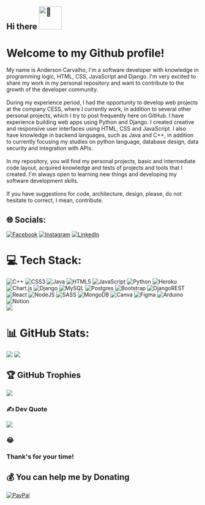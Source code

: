  ## Hi there <source srcset="https://fonts.gstatic.com/s/e/notoemoji/latest/1fae1/512.webp" type="image/webp"><img src="https://fonts.gstatic.com/s/e/notoemoji/latest/1fae1/512.gif" alt="🫡" width="60" height="60">
 # Welcome to my Github profile!
 
  My name is Anderson Carvalho, I'm a software developer with knowledge in programming logic, HTML, CSS, JavaScript and Django. I'm very excited to share my work in my personal repository and want to contribute to the growth of the developer community.<br><br>During my experience period, I had the opportunity to develop web projects at the company CESS, where I currently work, in addition to several other personal projects, which I try to post frequently here on GitHub. I have experience building web apps using Python and Django. 
    I created creative and responsive user interfaces using HTML, CSS and JavaScript. I also have knowledge in backend languages, such as Java and C++, in addition to currently focusing my studies on python language, database design, data security and integration with APIs.<br><br>In my repository, you will find my personal projects, basic and intermediate code layout, acquired knowledge and tests of projects and tools that I created. I'm always open to learning new things and developing my software development skills.<br><br>If you have suggestions for code, architecture, design, please, do not hesitate to correct, I mean, contribute.

## 🌐 Socials:
[![Facebook](https://img.shields.io/badge/Facebook-%231877F2.svg?logo=Facebook&logoColor=white)](https://facebook.com/andersonlimacrv) [![Instagram](https://img.shields.io/badge/Instagram-%23E4405F.svg?logo=Instagram&logoColor=white)](https://instagram.com/andersonlimacrv) [![LinkedIn](https://img.shields.io/badge/LinkedIn-%230077B5.svg?logo=linkedin&logoColor=white)](https://linkedin.com/in/andersonlimacrv) 


# 💻 Tech Stack:
![C++](https://img.shields.io/badge/c++-%2300599C.svg?style=plastic&logo=c%2B%2B&logoColor=white) ![CSS3](https://img.shields.io/badge/css3-%231572B6.svg?style=plastic&logo=css3&logoColor=white) ![Java](https://img.shields.io/badge/java-%23ED8B00.svg?style=plastic&logo=java&logoColor=white) ![HTML5](https://img.shields.io/badge/html5-%23E34F26.svg?style=plastic&logo=html5&logoColor=white) ![JavaScript](https://img.shields.io/badge/javascript-%23323330.svg?style=plastic&logo=javascript&logoColor=%23F7DF1E) ![Python](https://img.shields.io/badge/python-3670A0?style=plastic&logo=python&logoColor=ffdd54) ![Heroku](https://img.shields.io/badge/heroku-%23430098.svg?style=plastic&logo=heroku&logoColor=white) ![Chart.js](https://img.shields.io/badge/chart.js-F5788D.svg?style=plastic&logo=chart.js&logoColor=white) ![Django](https://img.shields.io/badge/django-%23092E20.svg?style=plastic&logo=django&logoColor=white) ![MySQL](https://img.shields.io/badge/mysql-%2300f.svg?style=plastic&logo=mysql&logoColor=white) ![Postgres](https://img.shields.io/badge/postgres-%23316192.svg?style=plastic&logo=postgresql&logoColor=white) ![Bootstrap](https://img.shields.io/badge/bootstrap-%23563D7C.svg?style=plastic&logo=bootstrap&logoColor=white) ![DjangoREST](https://img.shields.io/badge/DJANGO-REST-ff1709?style=plastic&logo=django&logoColor=white&color=ff1709&labelColor=gray) ![React](https://img.shields.io/badge/react-%2320232a.svg?style=plastic&logo=react&logoColor=%2361DAFB) ![NodeJS](https://img.shields.io/badge/node.js-6DA55F?style=plastic&logo=node.js&logoColor=white) ![SASS](https://img.shields.io/badge/SASS-hotpink.svg?style=plastic&logo=SASS&logoColor=white) ![MongoDB](https://img.shields.io/badge/MongoDB-%234ea94b.svg?style=plastic&logo=mongodb&logoColor=white) ![Canva](https://img.shields.io/badge/Canva-%2300C4CC.svg?style=plastic&logo=Canva&logoColor=white) 	![Figma](https://img.shields.io/badge/figma-%23F24E1E.svg?style=plastic&logo=figma&logoColor=white) ![Arduino](https://img.shields.io/badge/-Arduino-00979D?style=plastic&logo=Arduino&logoColor=white) ![Notion](https://img.shields.io/badge/Notion-%23000000.svg?style=plastic&logo=notion&logoColor=white) <br>
![](https://github-readme-stats.vercel.app/api/top-langs/?username=andersonlimacrv&theme=radical&hide_border=false&include_all_commits=true&count_private=true&layout=compact)


# 📊 GitHub Stats:
![](https://github-readme-stats.vercel.app/api?username=andersonlimacrv&theme=radical&hide_border=false&include_all_commits=true&count_private=true)
![](https://github-readme-streak-stats.herokuapp.com/?user=andersonlimacrv&theme=radical&hide_border=false)<br/>

## 🏆 GitHub Trophies
![](https://github-profile-trophy.vercel.app/?username=andersonlimacrv&theme=radical&no-frame=true&no-bg=false&margin-w=4)

### ✍️ Dev Quote
![](https://quotes-github-readme.vercel.app/api?type=horizontal&theme=radical)
### 😂 
### Thank's for your time!



  ## 💰 You can help me by Donating
  [![PayPal](https://img.shields.io/badge/PayPal-00457C?style=for-the-badge&logo=paypal&logoColor=white)](https://paypal.me/andersonlimacrv@gmail.com) 

  
<!-- Proudly created with GPRM ( https://gprm.itsvg.in ) -->
